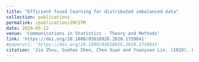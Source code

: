 ```yaml
---
title: "Efficient fused learning for distributed imbalanced data"
collection: publications
permalink: /publication/20CSTM
date: 2020-05-12
venue: 'Communications in Statistics - Theory and Methods'
link: 'https://doi.org/10.1080/03610926.2020.1759641'
#paperurl: 'https://doi.org/10.1080/03610926.2020.1759641'
citation: 'Jie Zhou, Guohao Shen, Chen Xuan and Yuanyuan Lin. (2020). &quot;Efficient fused learning for distributed imbalanced data. &quot; <i>Communications in Statistics - Theory and Methods,</i>51(5),1306-1317.'
---
```

